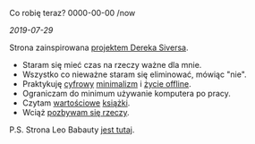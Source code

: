 Co robię teraz?
0000-00-00
/now

*2019-07-29*

Strona zainspirowana [projektem Dereka Siversa](https://sivers.org/now).

* Staram się mieć czas na rzeczy ważne dla mnie.
* Wszystko co nieważne staram się eliminować, mówiąc "nie".
* Praktykuję [cyfrowy](http://calnewport.com/blog/2019/02/01/the-beginning-of-a-digital-revolution/) [minimalizm](https://youtu.be/XeNNYMJwZtI) i [życie offline](/piekno-cyfrowych-wakacji/).
* Ograniczam do minimum używanie komputera po pracy.
* Czytam [wartościowe](/books-recommendations/) [książki](/minimalistyczne-ksiazki/).
* Wciąż [pozbywam się rzeczy](/jak-pozbywac-sie-tego-co-posiadasz/).

P.S. Strona Leo Babauty [jest tutaj](https://zenhabits.net/now).
